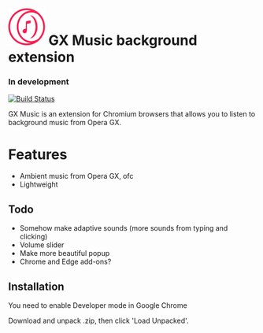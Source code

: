 # ![GX Music](https://github.com/mbs0ft/GX-Music/blob/main/logo75px.png?raw=true) GX Music background extension 

### In development

[![Build Status](https://travis-ci.org/joemccann/dillinger.svg?branch=master)](https://github.com/mbs0ft/GX-music)

GX Music is an extension for Chromium browsers that allows you 
to listen to background music from Opera GX.

# Features
- Ambient music from Opera GX, ofc
- Lightweight

## Todo
- Somehow make adaptive sounds (more sounds from typing and clicking)
- Volume slider
- Make more beautiful popup
- Chrome and Edge add-ons?

## Installation

You need to enable Developer mode in Google Chrome

Download and unpack .zip, then click 'Load Unpacked'.
